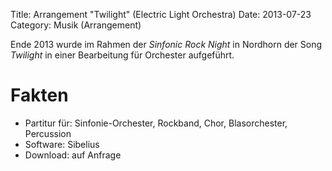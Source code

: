 Title: Arrangement "Twilight" (Electric Light Orchestra)
Date: 2013-07-23
Category: Musik (Arrangement)

Ende 2013 wurde im Rahmen der *Sinfonic Rock Night* in Nordhorn der Song *Twilight* in einer Bearbeitung für Orchester aufgeführt.

# Fakten
* Partitur für: Sinfonie-Orchester, Rockband, Chor, Blasorchester, Percussion
* Software: Sibelius
* Download: auf Anfrage